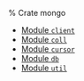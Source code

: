 % Crate mongo

<div class='index'>

* [Module `client`](client.md)
* [Module `coll`](coll.md)
* [Module `cursor`](cursor.md)
* [Module `db`](db.md)
* [Module `util`](util.md)

</div>

